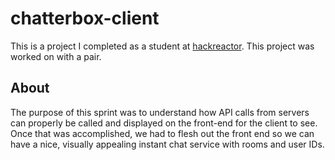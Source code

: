 # chatterbox-client
This is a project I completed as a student at [hackreactor](http://hackreactor.com). This project was worked on with a pair.

## About
The purpose of this sprint was to understand how API calls from servers can properly be called and displayed on the front-end for the client to see. Once that was accomplished, we had to flesh out the front end so we can have a nice, visually appealing instant chat service with rooms and user IDs. 

